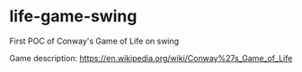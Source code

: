 # life-game-swing
First POC of Conway's Game of Life on swing

Game description: https://en.wikipedia.org/wiki/Conway%27s_Game_of_Life
